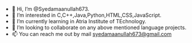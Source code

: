 - 👋 Hi, I’m @Syedamaanullah673.
- 👀 I’m interested in C,C++,Java,Python,HTML,CSS,JavaScript.
- 🌱 I’m currently learning in Atria Institute of TEchnology.
- 💞️ I’m looking to collaborate on any above mentioned language projects.
- 📫 You can reach me out by mail syedamaanullah673@gmail.com

<!---
Syedamaanullah673/Syedamaanullah673 is a ✨ special ✨ repository because its `README.md` (this file) appears on your GitHub profile.
You can click the Preview link to take a look at your changes.
--->
